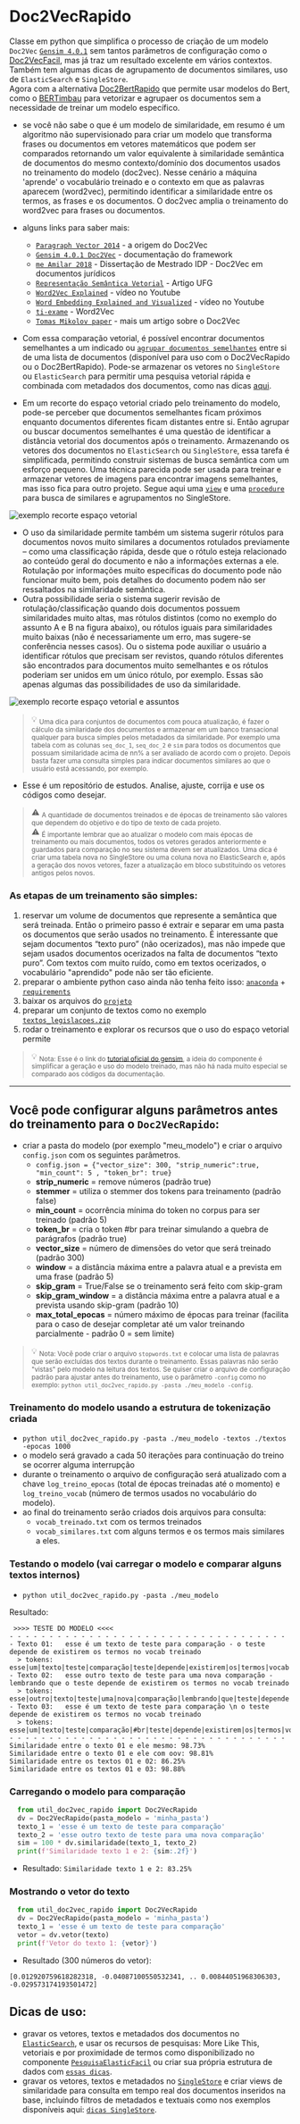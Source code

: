# Doc2VecRapido

Classe em python que simplifica o processo de criação de um modelo `Doc2Vec` [`Gensim 4.0.1`](https://radimrehurek.com/gensim/models/doc2vec.html) sem tantos parâmetros de configuração como o [Doc2VecFacil](/Doc2VecFacil), mas já traz um resultado excelente em vários contextos. Também tem algumas dicas de agrupamento de documentos similares, uso de `ElasticSearch` e `SingleStore`.<br>
Agora com a alternativa [Doc2BertRapido](./src/util_doc2bert_rapido.py) que permite usar modelos do Bert, como o [BERTimbau](https://huggingface.co/neuralmind/bert-base-portuguese-cased) para vetorizar e agrupaer os documentos sem a necessidade de treinar um modelo específico.

- se você não sabe o que é um modelo de similaridade, em resumo é um algoritmo não supervisionado para criar um modelo que transforma frases ou documentos em vetores matemáticos que podem ser comparados retornando um valor equivalente à similaridade semântica de documentos do mesmo contexto/domínio dos documentos usados no treinamento do modelo (doc2vec). Nesse cenário a máquina 'aprende' o vocabulário treinado e o contexto em que as palavras aparecem (word2vec), permitindo identificar a similaridade entre os termos, as frases e os documentos. O doc2vec amplia o treinamento do word2vec para frases ou documentos.
- alguns links para saber mais:
  - [`Paragraph Vector 2014`](https://cs.stanford.edu/~quocle/paragraph_vector.pdf) - a origem do Doc2Vec
  - [`Gensim 4.0.1 Doc2Vec`](https://radimrehurek.com/gensim/auto_examples/tutorials/run_doc2vec_lee.html) - documentação do framework
  - [`me Amilar 2018`](https://repositorio.idp.edu.br/handle/123456789/2635) - Dissertação de Mestrado IDP - Doc2Vec em documentos jurídicos
  - [`Representação Semântica Vetorial`](https://sol.sbc.org.br/index.php/erigo/article/view/7125) - Artigo UFG
  - [`Word2Vec Explained`](https://www.youtube.com/watch?v=yFFp9RYpOb0) - vídeo no Youtube
  - [`Word Embedding Explained and Visualized`](https://www.youtube.com/watch?v=D-ekE-Wlcds) - vídeo no Youtube
  - [`ti-exame`](https://www.ti-enxame.com/pt/python/como-calcular-similaridade-de-sentenca-usando-o-modelo-word2vec-de-gensim-com-python/1045257495/) - Word2Vec
  - [`Tomas Mikolov paper`](https://arxiv.org/pdf/1301.3781.pdf) - mais um artigo sobre o Doc2Vec

- Com essa comparação vetorial, é possível encontrar documentos semelhantes a um indicado ou [`agrupar documentos semelhantes`](./README_agrupamento.md) entre si de uma lista de documentos (disponível para uso com o Doc2VecRapido ou o Doc2BertRapido). Pode-se armazenar os vetores no `SingleStore` ou `ElasticSearch` para permitir uma pesquisa vetorial rápida e combinada com metadados dos documentos, como nas dicas [aqui](#dicas).

- Em um recorte do espaço vetorial criado pelo treinamento do modelo, pode-se perceber que documentos semelhantes ficam próximos enquanto documentos diferentes ficam distantes entre si. Então agrupar ou buscar documentos semelhantes é uma questão de identificar a distância vetorial dos documentos após o treinamento. Armazenando os vetores dos documentos no `ElasticSearch` ou `SingleStore`, essa tarefa é simplificada, permitindo construir sistemas de busca semântica com um esforço pequeno. Uma técnica parecida pode ser usada para treinar e armazenar vetores de imagens para encontrar imagens semelhantes, mas isso fica para outro projeto. Segue aqui uma [`view`](docs/readme_dicas.md) e uma [`procedure`](docs/readme_dicas.md) para busca de similares e agrupamentos no SingleStore.

![exemplo recorte espaço vetorial](./exemplos/img_recorte_espaco_vetorial.png?raw=true "Exemplo recorte de espaço vetorial")

- O uso da similaridade permite também um sistema sugerir rótulos para documentos novos muito similares a documentos rotulados previamente – como uma classificação rápida, desde que o rótulo esteja relacionado ao conteúdo geral do documento e não a informações externas a ele. Rotulação por informações muito específicas do documento pode não funcionar muito bem, pois detalhes do documento podem não ser ressaltados na similaridade semântica. 
- Outra possibilidade seria o sistema sugerir revisão de rotulação/classificação quando dois documentos possuem similaridades muito altas, mas rótulos distintos (como no exemplo do assunto A e B na figura abaixo), ou rótulos iguais para similaridades muito baixas (não é necessariamente um erro, mas sugere-se conferência nesses casos). Ou o sistema pode auxiliar o usuário a identificar rótulos que precisam ser revistos, quando rótulos diferentes são encontrados para documentos muito semelhantes e os rótulos poderiam ser unidos em um único rótulo, por exemplo. Essas são apenas algumas das possibilidades de uso da similaridade. 

![exemplo recorte espaço vetorial e assuntos](./exemplos/img_agrupamento_assuntos.png?raw=true "Exemplo recorte de espaço vetorial e assuntos")

> :bulb: <sub>Uma dica para conjuntos de documentos com pouca atualização, é fazer o cálculo da similaridade dos documentos e armazenar em um banco transacional qualquer para busca simples pelos metadados da similaridade. Por exemplo uma tabela com as colunas `seq_doc_1`, `seq_doc_2` e `sim` para todos os documentos que possuam similaridade acima de nn% a ser avaliado de acordo com o projeto. Depois basta fazer uma consulta simples para indicar documentos similares ao que o usuário está acessando, por exemplo.</sub>

- Esse é um repositório de estudos. Analise, ajuste, corrija e use os códigos como desejar.
> :warning: <sub>A quantidade de documentos treinados e de épocas de treinamento são valores que dependem do objetivo e do tipo de texto de cada projeto.</sub><br>
> :warning: <sub>É importante lembrar que ao atualizar o modelo com mais épocas de treinamento ou mais documentos, todos os vetores gerados anteriormente e guardados para comparação no seu sistema devem ser atualizados. Uma dica é criar uma tabela nova no SingleStore ou uma coluna nova no ElasticSearch e, após a geração dos novos vetores, fazer a atualização em bloco substituindo os vetores antigos pelos novos.</sub>

### As etapas de um treinamento são simples:
1) reservar um volume de documentos que represente a semântica que será treinada. Então o primeiro passo é extrair e separar em uma pasta os documentos que serão usados no treinamento. É interessante que sejam documentos “texto puro” (não ocerizados), mas não impede que sejam usados documentos ocerizados na falta de documentos “texto puro”. Com textos com muito ruído, como em textos ocerizados, o vocabulário "aprendido" pode não ser tão eficiente.
2) preparar o ambiente python caso ainda não tenha feito isso: [`anaconda`](https://www.anaconda.com/) + [`requirements`](./src/requirements.txt)
3) baixar os arquivos do [`projeto`](./src/) 
4) preparar um conjunto de textos como no exemplo [`textos_legislacoes.zip`](./exemplos/) 
5) rodar o treinamento e explorar os recursos que o uso do espaço vetorial permite
> :bulb: <sub> Nota: Esse é o link do [tutorial oficial do gensim](https://radimrehurek.com/gensim/auto_examples/tutorials/run_doc2vec_lee.html#introducing-paragraph-vector), a ideia do componente é simplificar a geração e uso do modelo treinado, mas não há nada muito especial se comparado aos códigos da documentação. </sub>

<hr>

## Você pode configurar alguns parâmetros antes do treinamento para o `Doc2VecRapido`:
 - criar a pasta do modelo (por exemplo "meu_modelo") e criar o arquivo `config.json` com os seguintes parâmetros.
   - `config.json = {"vector_size": 300, "strip_numeric":true, "min_count": 5 , "token_br": true}`
   - **strip_numeric** = remove números (padrão true)
   - **stemmer** = utiliza o stemmer dos tokens para treinamento (padrão false)
   - **min_count** = ocorrência mínima do token no corpus para ser treinado (padrão 5)
   - **token_br** = cria o token #br para treinar simulando a quebra de parágrafos (padrão true)
   - **vector_size** = número de dimensões do vetor que será treinado (padrão 300)
   - **window** = a distância máxima entre a palavra atual e a prevista em uma frase (padrão 5)
   - **skip_gram** = True/False se o treinamento será feito com skip-gram
   - **skip_gram_window** = a distância máxima entre a palavra atual e a prevista usando skip-gram (padrão 10)
   - **max_total_epocas** = número máximo de épocas para treinar (facilita para o caso de desejar completar até um valor treinando parcialmente - padrão 0 = sem limite)
> :bulb: <sub> Nota: Você pode criar o arquivo `stopwords.txt` e colocar uma lista de palavras que serão excluídas dos textos durante o treinamento. Essas palavras não serão "vistas" pelo modelo na leitura dos textos. Se quiser criar o arquivo de configuração padrão para ajustar antes do treinamento, use o parâmetro `-config` como no exemplo: `python util_doc2vec_rapido.py -pasta ./meu_modelo -config`.</sub>

### Treinamento do modelo usando a estrutura de tokenização criada 
   - `python util_doc2vec_rapido.py -pasta ./meu_modelo -textos ./textos -epocas 1000`
   - o modelo será gravado a cada 50 iterações para continuação do treino se ocorrer alguma interrupção
   - durante o treinamento o arquivo de configuração será atualizado com a chave `log_treino_epocas` (total de épocas treinadas até o momento) e `log_treino_vocab` (número de termos usados no vocabulário do modelo).
   - ao final do treinamento serão criados dois arquivos para consulta: 
     - `vocab_treinado.txt` com os termos treinados 
     - `vocab_similares.txt` com alguns termos e os termos mais similares a eles.

### Testando o modelo (vai carregar o modelo e comparar alguns textos internos)
  - `python util_doc2vec_rapido.py -pasta ./meu_modelo`

Resultado: 
```
 >>>> TESTE DO MODELO <<<<
- - - - - - - - - - - - - - - - - - - - - - - - - - - - - - - - - - - 
- Texto 01:   esse é um texto de teste para comparação - o teste depende de existirem os termos no vocab treinado
  > tokens:  esse|um|texto|teste|comparação|teste|depende|existirem|os|termos|vocab|treinado
- Texto 02:   esse outro texto de teste para uma nova comparação - lembrando que o teste depende de existirem os termos no vocab treinado
  > tokens:  esse|outro|texto|teste|uma|nova|comparação|lembrando|que|teste|depende|existirem|os|termos|vocab|treinado
- Texto 03:   esse é um texto de teste para comparação \n o teste depende de existirem os termos no vocab treinado
  > tokens:  esse|um|texto|teste|comparação|#br|teste|depende|existirem|os|termos|vocab|treinado
- - - - - - - - - - - - - - - - - - - - - - - - - - - - - - - - - - - 
Similaridade entre o texto 01 e ele mesmo: 98.73%
Similaridade entre o texto 01 e ele com oov: 98.81%
Similaridade entre os textos 01 e 02: 86.25%
Similaridade entre os textos 01 e 03: 98.88%
```

### Carregando o modelo para comparação
 ```python 
   from util_doc2vec_rapido import Doc2VecRapido
   dv = Doc2VecRapido(pasta_modelo = 'minha_pasta')
   texto_1 = 'esse é um texto de teste para comparação'
   texto_2 = 'esse outro texto de teste para uma nova comparação'
   sim = 100 * dv.similaridade(texto_1, texto_2)
   print(f'Similaridade texto 1 e 2: {sim:.2f}')       
```    

- Resultado: `Similaridade texto 1 e 2: 83.25%`

### Mostrando o vetor do texto
 ```python 
   from util_doc2vec_rapido import Doc2VecRapido
   dv = Doc2VecRapido(pasta_modelo = 'minha_pasta')
   texto_1 = 'esse é um texto de teste para comparação'
   vetor = dv.vetor(texto)
   print(f'Vetor do texto 1: {vetor}')       
```    
- Resultado (300 números do vetor): 
```
[0.012920759618282318, -0.04087100550532341, .. 0.00844051968306303, -0.029573174193501472]
```


## Dicas de uso: <a name="dicas">
- gravar os vetores, textos e metadados dos documentos no [`ElasticSearch`](https://www.elastic.co/pt/), e usar os recursos de pesquisas: More Like This, vetoriais e por proximidade de termos como disponibilizado no componente [`PesquisaElasticFacil`](https://github.com/luizanisio/PesquisaElasticFacil) ou criar sua própria estrutura de dados com [`essas dicas`](https://github.com/luizanisio/PesquisaElasticFacil/blob/main/docs/ElasticQueries.md).
- gravar os vetores, textos e metadados no [`SingleStore`](https://www.singlestore.com/) e criar views de similaridade para consulta em tempo real dos documentos inseridos na base, incluindo filtros de metadados e textuais como nos exemplos disponíveis aqui: [`dicas SingleStore`](https://github.com/luizanisio/Doc2VecFacil/blob/main/docs/readme_dicas.md).
